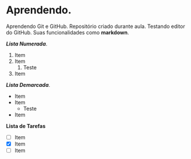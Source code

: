 # Aprendendo.
 Aprendendo Git e GitHub.
Repositório criado durante aula.
Testando editor do GitHub. Suas funcionalidades como **markdown**.

__*Lista Numerada*__.
1. Item
2. Item
   1. Teste
4. Item 

__*Lista Demarcada*__.
* Item
* Item
   * Teste
* Item

**Lista de Tarefas**
- [ ] Item
- [x] Item
- [ ] Item
